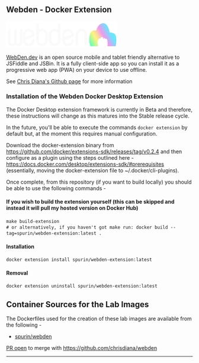## Webden - Docker Extension

<a href="https://webden.dev" target="_blank"><img src="webden.png" width="300px" alt="WebDen"/></a>

[WebDen.dev](https://webden.dev) is an open source mobile and tablet friendly alternative to JSFiddle and JSBin.
It is a fully client-side app so you can install it as a progressive web app (PWA) on
your device to use offline.

See [Chris Diana's Github page](https://github.com/chrisdiana/webden) for more information

### Installation of the Webden Docker Desktop Extension

The Docker Desktop extension framework is currently in Beta and therefore, these instructions will change as this matures into the Stable release cycle.

In the future, you'll be able to execute the commands ```docker extension``` by default but, at the moment this requires manual configuration.

Download the docker-extension binary from https://github.com/docker/extensions-sdk/releases/tag/v0.2.4 and then configure as a plugin using the steps outlined here - https://docs.docker.com/desktop/extensions-sdk/#prerequisites (essentially, moving the docker-extension file to ~/.docker/cli-plugins).

Once complete, from this repository (if you want to build locally) you should be able to use the following commands -

#### If you wish to build the extension yourself (this can be skipped and instead it will pull my hosted version on Docker Hub)
```
make build-extension
# or alternatively, if you haven't got make run: docker build --tag=spurin/webden-extension:latest .
```

#### Installation
```
docker extension install spurin/webden-extension:latest
```

#### Removal
```
docker extension uninstall spurin/webden-extension:latest
```

## Container Sources for the Lab Images

The Dockerfiles used for the creation of these lab images are available from the following  -

* [spurin/webden](https://github.com/spurin/webden/tree/add_dockerfile) 

[PR open](https://github.com/chrisdiana/webden/pull/10) to merge with https://github.com/chrisdiana/webden

---
